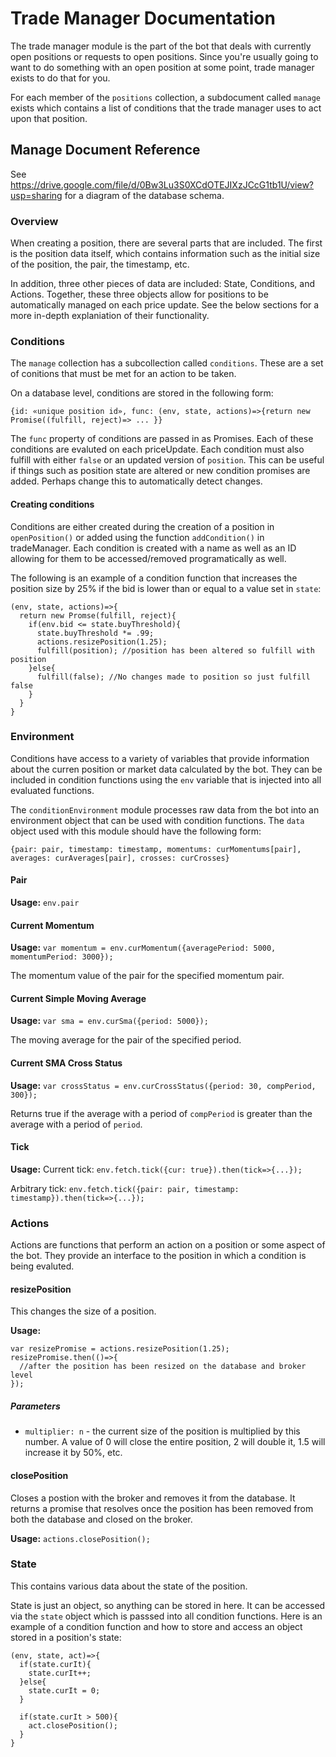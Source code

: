 # Trade Manager Documentation

The trade manager module is the part of the bot that deals with currently open positions or requests to open positions.  Since you're usually going to want to do something with an open position at some point, trade manager exists to do that for you.

For each member of the `positions` collection, a subdocument called `manage` exists which contains a list of conditions that the trade manager uses to act upon that position.

## Manage Document Reference

See https://drive.google.com/file/d/0Bw3Lu3S0XCdOTEJIXzJCcG1tb1U/view?usp=sharing for a diagram of the database schema.

### Overview

When creating a position, there are several parts that are included.  The first is the position data itself, which contains information such as the initial size of the position, the pair, the timestamp, etc.

In addition, three other pieces of data are included: State, Conditions, and Actions.  Together, these three objects allow for positions to be automatically managed on each price update.  See the below sections for a more in-depth explaniation of their functionality.

### Conditions

The `manage` collection has a subcollection called `conditions`.  These are a set of conitions that must be met for an action to be taken.

On a database level, conditions are stored in the following form:

`{id: «unique position id», func: (env, state, actions)=>{return new Promise((fulfill, reject)=> ... }}`

The `func` property of conditions are passed in as Promises.  Each of these conditions are evaluted on each priceUpdate.  Each condition must also fulfill with either `false` or an updated version of `position`.  This can be useful if things such as position state are altered or new condition promises are added.  Perhaps change this to automatically detect changes.

#### Creating conditions

Conditions are either created during the creation of a position in `openPosition()` or added using the function `addCondition()` in tradeManager.  Each condition is created with a name as well as an ID allowing for them to be accessed/removed programatically as well.

The following is an example of a condition function that increases the position size by 25% if the bid is lower than or equal to a value set in `state`:

```
(env, state, actions)=>{
  return new Promse(fulfill, reject){
    if(env.bid <= state.buyThreshold){
      state.buyThreshold *= .99;
      actions.resizePosition(1.25);
      fulfill(position); //position has been altered so fulfill with position
    }else{
      fulfill(false); //No changes made to position so just fulfill false
    }
  }
}
```

### Environment
Conditions have access to a variety of variables that provide information about the curren position or market data calculated by the bot.  They can be included in condition functions using the `env` variable that is injected into all evaluated functions.

The `conditionEnvironment` module processes raw data from the bot into an environment object that can be used with condition functions.  The `data` object used with this module should have the following form:

`{pair: pair, timestamp: timestamp, momentums: curMomentums[pair], averages: curAverages[pair], crosses: curCrosses}`

#### Pair
**Usage:**  `env.pair`

#### Current Momentum
**Usage:**  `var momentum = env.curMomentum({averagePeriod: 5000, momentumPeriod: 3000});`

The momentum value of the pair for the specified momentum pair.

#### Current Simple Moving Average
**Usage:**  `var sma = env.curSma({period: 5000});`

The moving average for the pair of the specified period.

#### Current SMA Cross Status
**Usage:**  `var crossStatus = env.curCrossStatus({period: 30, compPeriod, 300});`

Returns true if the average with a period of `compPeriod` is greater than the average with a period of `period`.

#### Tick
**Usage:** Current tick:  `env.fetch.tick({cur: true}).then(tick=>{...});`

Arbitrary tick:  `env.fetch.tick({pair: pair, timestamp: timestamp}).then(tick=>{...});`

### Actions

Actions are functions that perform an action on a position or some aspect of the bot.  They provide an interface to the position in which a condition is being evaluted.

#### resizePosition

This changes the size of a position.

**Usage:**

```
var resizePromise = actions.resizePosition(1.25);
resizePromise.then(()=>{
  //after the position has been resized on the database and broker level
});
```

##### Parameters
- `multiplier: n` -  the current size of the position is multiplied by this number.  A value of 0 will close the entire position, 2 will double it, 1.5 will increase it by 50%, etc.

#### closePosition

Closes a postion with the broker and removes it from the database.  It returns a promise that resolves once the position has been removed from both the database and closed on the broker.

**Usage:**  `actions.closePosition();`

### State

This contains various data about the state of the position.

State is just an object, so anything can be stored in here.  It can be accessed via the `state` object which is passsed into all condition functions.  Here is an example of a condition function and how to store and access an object stored in a position's state:

```
(env, state, act)=>{
  if(state.curIt){
    state.curIt++;
  }else{
    state.curIt = 0;
  }

  if(state.curIt > 500){
    act.closePosition();
  }
}
```
